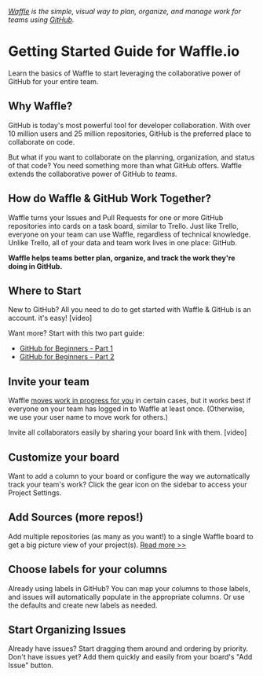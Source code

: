 *[Waffle](http://waffle.io) is the simple, visual way to plan, organize, and manage work for teams using [GitHub](http://github.com).*

# Getting Started Guide for Waffle.io
Learn the basics of Waffle to start leveraging the collaborative power of GitHub for your entire team.

## Why Waffle? 
GitHub is today's most powerful tool for developer collaboration. With over 10 million users and 25 million repositories, GitHub is the preferred place to collaborate on code. 

But what if you want to collaborate on the planning, organization, and status of that code? You need something more than what GitHub offers. Waffle extends the collaborative power of GitHub to *teams.* 

## How do Waffle & GitHub Work Together?
Waffle turns your Issues and Pull Requests for one or more GitHub repositories into cards on a task board, similar to Trello. Just like Trello, everyone on your team can use Waffle, regardless of technical knowledge. Unlike Trello, all of your data and team work lives in one place: GitHub. 


**Waffle helps teams better plan, organize, and track the work they're doing in GitHub.**



## Where to Start 
New to GitHub? All you need to do to get started with Waffle & GitHub is an account. it's easy! 
[video]

Want more? Start with this two part guide: 
- [GitHub for Beginners - Part 1](http://readwrite.com/2013/09/30/understanding-github-a-journey-for-beginners-part-1)
- [GitHub for Beginners - Part 2](http://readwrite.com/2013/10/02/github-for-beginners-part-2)




## Invite your team 
Waffle [moves work in progress for you](https://github.com/waffleio/waffle.io/wiki/FAQs#autoworktracking) in certain cases, but it works best if everyone on your team has logged in to Waffle at least once. (Otherwise, we use your user name to move work for others.)

Invite all collaborators easily by sharing your board link with them. 
[video]

## Customize your board
Want to add a column to your board or configure the way we automatically track your team's work? Click the gear icon on the sidebar to access your Project Settings.

## Add Sources (more repos!) 
Add multiple repositories (as many as you want!) to a single Waffle board to get a big picture view of your project(s). [Read more >>](https://github.com/waffleio/waffle.io/wiki/FAQs#multirepo)

## Choose labels for your columns 
Already using labels in GitHub? You can map your columns to those labels, and issues will automatically populate in the appropriate columns. Or use the defaults and create new labels as needed.

## Start Organizing Issues 
Already have issues? Start dragging them around and ordering by priority. Don't have issues yet? Add them quickly and easily from your board's "Add Issue" button.
